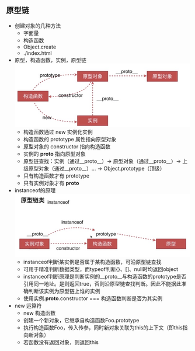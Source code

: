 ## 原型链

- 创建对象的几种方法
    * 字面量
    * 构造函数
    * Object.create
    * ./index.html
- 原型，构造函数，实例，原型链
    ![](./proto.jpg)
    * 构造函数通过 new 实例化实例
    * 构造函数的 prototype 属性指向原型对象
    * 原型对象的 constructor 指向构造函数
    * 实例的 __proto__ 指向原型对象
    * 原型链查找：实例（通过__proto__）-> 原型对象（通过__proto__）-> 上级原型对象（通过__proto__）... -> Object.prototype（顶级）
    * 只有构造函数才有 prototype
    * 只有实例对象才有 __proto__
- instanceof的原理
    ![](./instanceof.jpg)
    * instanceof判断某实例是否属于某构造函数，可沿原型链查找
    * 可用于精准判断数据类型，而typeof判断{}、[]、null时均返回object
    * instanceof判断原理是判断实例的__proto__与构造函数的prototype是否引用同一地址。是则返回true，否则沿原型链查找判断。因此不能据此准确判断该实例为原型链上谁的实例
    * 使用实例.__proto__.constructor === 构造函数判断是否为其实例
- new 运算符
    * new 构造函数
    * 创建一个新对象，它继承自构造函数Foo.prototype
    * 执行构造函数Foo，传入传参，同时新对象关联为this的上下文（即this指向新对象）
    * 若函数没有返回对象，则返回this